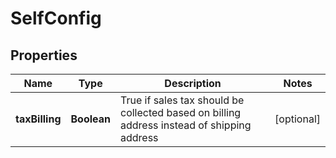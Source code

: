
# SelfConfig

## Properties
Name | Type | Description | Notes
------------ | ------------- | ------------- | -------------
**taxBilling** | **Boolean** | True if sales tax should be collected based on billing address instead of shipping address |  [optional]




